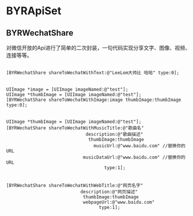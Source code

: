 # BYRApiSet

## BYRWechatShare
对微信开放的Api进行了简单的二次封装，一句代码实现分享文字、图像、视频、连接等等。</br>

<code>
[BYRWechatShare shareToWechatWithText:@"LeeLom大帅比 哈哈" type:0]; 
</code></br>


<code>
UIImage *image = [UIImage imageNamed:@"test"];
UIImage *thumbImage = [UIImage imageNamed:@"test"];
[BYRWechatShare shareToWechatWithImage:image thumbImage:thumbImage type:0];
</code></br>


<code>
UIImage *thumbImage = [UIImage imageNamed:@"test"];
[BYRWechatShare shareToWechatWithMusicTitle:@"歌曲名"
                              description:@"歌曲描述"
                               thumbImage:thumbImage
                                 musicUrl:@"www.baidu.com" //替换你的URL
                             musicDataUrl:@"www.baidu.com" //替换你的URL
                                     type:1];
</code></br>


<code>
[BYRWechatShare shareToWechatWithWebTitle:@"网页名字"
                            description:@"网页描述"
                             thumbImage:thumbImage
                             webpageUrl:@"www.baidu.com"
                                   type:1];
</code></br>
